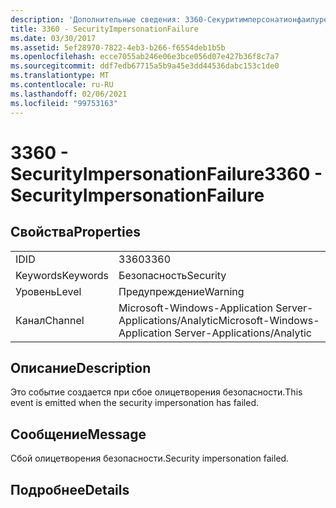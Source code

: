 ```yaml
---
description: 'Дополнительные сведения: 3360-Секуритимперсонатионфаилуре'
title: 3360 - SecurityImpersonationFailure
ms.date: 03/30/2017
ms.assetid: 5ef28970-7822-4eb3-b266-f6554deb1b5b
ms.openlocfilehash: ecce7055ab246e06e3bce056d07e427b36f8c7a7
ms.sourcegitcommit: ddf7edb67715a5b9a45e3dd44536dabc153c1de0
ms.translationtype: MT
ms.contentlocale: ru-RU
ms.lasthandoff: 02/06/2021
ms.locfileid: "99753163"
---
```

# <a name="3360---securityimpersonationfailure"></a><span data-ttu-id="36ad9-103">3360 - SecurityImpersonationFailure</span><span class="sxs-lookup"><span data-stu-id="36ad9-103">3360 - SecurityImpersonationFailure</span></span>

## <a name="properties"></a><span data-ttu-id="36ad9-104">Свойства</span><span class="sxs-lookup"><span data-stu-id="36ad9-104">Properties</span></span>  
  
|||  
|-|-|  
|<span data-ttu-id="36ad9-105">ID</span><span class="sxs-lookup"><span data-stu-id="36ad9-105">ID</span></span>|<span data-ttu-id="36ad9-106">3360</span><span class="sxs-lookup"><span data-stu-id="36ad9-106">3360</span></span>|  
|<span data-ttu-id="36ad9-107">Keywords</span><span class="sxs-lookup"><span data-stu-id="36ad9-107">Keywords</span></span>|<span data-ttu-id="36ad9-108">Безопасность</span><span class="sxs-lookup"><span data-stu-id="36ad9-108">Security</span></span>|  
|<span data-ttu-id="36ad9-109">Уровень</span><span class="sxs-lookup"><span data-stu-id="36ad9-109">Level</span></span>|<span data-ttu-id="36ad9-110">Предупреждение</span><span class="sxs-lookup"><span data-stu-id="36ad9-110">Warning</span></span>|  
|<span data-ttu-id="36ad9-111">Канал</span><span class="sxs-lookup"><span data-stu-id="36ad9-111">Channel</span></span>|<span data-ttu-id="36ad9-112">Microsoft-Windows-Application Server-Applications/Analytic</span><span class="sxs-lookup"><span data-stu-id="36ad9-112">Microsoft-Windows-Application Server-Applications/Analytic</span></span>|  
  
## <a name="description"></a><span data-ttu-id="36ad9-113">Описание</span><span class="sxs-lookup"><span data-stu-id="36ad9-113">Description</span></span>  

 <span data-ttu-id="36ad9-114">Это событие создается при сбое олицетворения безопасности.</span><span class="sxs-lookup"><span data-stu-id="36ad9-114">This event is emitted when the security impersonation has failed.</span></span>  
  
## <a name="message"></a><span data-ttu-id="36ad9-115">Сообщение</span><span class="sxs-lookup"><span data-stu-id="36ad9-115">Message</span></span>  

 <span data-ttu-id="36ad9-116">Сбой олицетворения безопасности.</span><span class="sxs-lookup"><span data-stu-id="36ad9-116">Security impersonation failed.</span></span>  
  
## <a name="details"></a><span data-ttu-id="36ad9-117">Подробнее</span><span class="sxs-lookup"><span data-stu-id="36ad9-117">Details</span></span>

